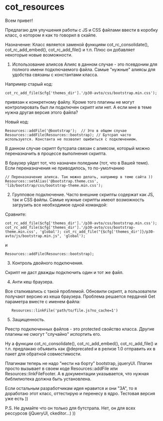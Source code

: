 cot_resources
=============

Всем привет!

Предлагаю для улучшения работы с JS и CSS файлами ввести в коробку класс, о котором я как то говорил в скайпе.

Назначение:
Класс является заменой функциям cot_rc_consolidate(), cot_rc_add_embed(), cot_rc_add_file() и т.п. Плюс он добавляет некоторые новые возможности.

1) Использование алиясов
Алияс в данном случае - это псевдоним для полного имени подключаемого файла.
Самые "нужные" алиясы для удобства связаны с константами класса.

Например старый код:

`
cot_rc_add_file($cfg['themes_dir'].'/p30-avto/css/bootstrap.min.css');
`

привязан к конкретному файлу.  Кроме того плагины не могут контролировать был ли подключен скрипт или нет. А если мне в теме нужна другая версия этого файла?

Новый код:

`
Resources::addFile('@bootstrap');  // Это в общем случае
Resources::addFile(Resources::bootstrap); // Бутсрап часто используется. Константа не позволит ошибиться с подключением.
`

В данном случае скрипт бутсрапа связан с алиясом, который можно переназначить в процессе выполнения скрипта.

В браузер уйдет тот, что назначен поледним (тот, что в Вашей теме). Если переназначения не приводилось, то по-умолчанию

`
// Переназначение алияса. Так можно делать, например в теме сайта ))
Resources::setAlias('@bootstrap.theme.css', 'lib/bootstrap/css/bootstrap-theme.min.css');
`

2) Групповое подключение.
Часто внешние скрипты содержат как JS, так и CSS файлы. Самые нужные скрипты имеют возможность загрузить все необходимое одной командой:

Сравните:

`
cot_rc_add_file($cfg['themes_dir'].'/p30-avto/css/bootstrap.min.css');
cot_rc_add_file($cfg['themes_dir'].'/p30-avto/css/bootstrap-theme.min.css', 'global');
cot_rc_add_file("{$cfg['themes_dir']}/p30-avto/js/bootstrap.min.js", 'global');
`

и

`
Resources::addFile(Resources::bootstrap);
`

3) Контроль двойного подключения.

Скрипт не даст дважды подключить один и тот же файл.

 

4) Анти кеш браузера.

Все сталкивались с такой проблемой. Обновили скрипт, а пользователи получают версию из кеша браузера. 
Проблема решается пердачей Get параметра вместе с именем файла:

`	
Resources::linkFile('path/to/file.js?no_cache=1')
`

 
5) Защищенность.

Реестр подключенных файлов - это protected свойство класса. Другие плагины не смогут "случайно" испортить его.


Ну а функции cot_rc_consolidate(), cot_rc_add_embed(), cot_rc_add_file() и т.п. предлакаю объявить как @deprecated и в релизе 1.0 отправить их в пакет для обратной совместимости.


Плагинам теперь не надо "нести на борту" bootstrap, jqueryUI. Плагин просто вызывает в своем коде Resources::addFile или  Resources::linkFileFooter. А в документации указывается, что нужная библилиотека должна быть установлена.

 
Если  остальным разработчикам идея нравится и они "ЗА", то я доработаю этот класс, оттестирую и перенесу в ядро. Тестовая версия уже есть ))

 
P.S. Не думайте что он только для бутстрапа. Нет, он для всех рессурсов (jQueryUI, ckeditor...) ))

